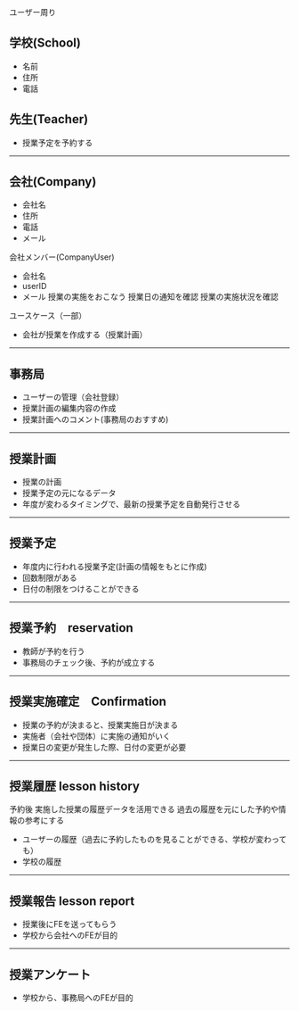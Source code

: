 ユーザー周り

学校(School)
- 
- 名前
- 住所
- 電話

先生(Teacher)
-
- 授業予定を予約する

---
会社(Company)
-
- 会社名
- 住所
- 電話
- メール

会社メンバー(CompanyUser)
- 会社名
- userID
- メール
授業の実施をおこなう
授業日の通知を確認
授業の実施状況を確認

ユースケース（一部）
- 会社が授業を作成する（授業計画）


---
事務局
-
- ユーザーの管理（会社登録）
- 授業計画の編集内容の作成
- 授業計画へのコメント(事務局のおすすめ)


---
授業計画
-
- 授業の計画
- 授業予定の元になるデータ
- 年度が変わるタイミングで、最新の授業予定を自動発行させる


---
授業予定
-
- 年度内に行われる授業予定(計画の情報をもとに作成)
- 回数制限がある
- 日付の制限をつけることができる


---
授業予約　reservation
-
- 教師が予約を行う
- 事務局のチェック後、予約が成立する


---
授業実施確定　Confirmation
-
- 授業の予約が決まると、授業実施日が決まる
- 実施者（会社や団体）に実施の通知がいく
- 授業日の変更が発生した際、日付の変更が必要


---
授業履歴 lesson history
-
予約後 実施した授業の履歴データを活用できる
過去の履歴を元にした予約や情報の参考にする
- ユーザーの履歴（過去に予約したものを見ることができる、学校が変わっても）
- 学校の履歴


---
授業報告 lesson report
-
- 授業後にFEを送ってもらう
- 学校から会社へのFEが目的
---
授業アンケート
-
- 学校から、事務局へのFEが目的
